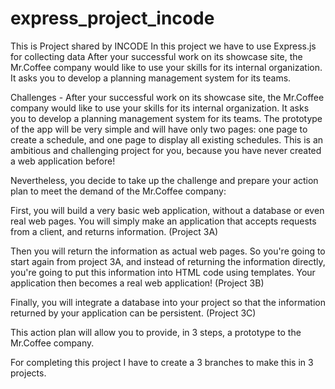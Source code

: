 # express_project_incode
This is Project shared by INCODE 
In this project we have to use Express.js for collecting data
After your successful work on its showcase site, the Mr.Coffee company would like to use your skills for its internal organization. It asks you to develop a planning management system for its teams.


Challenges - After your successful work on its showcase site, the Mr.Coffee company would like to use your skills for its internal organization. It asks you to develop a planning management system for its teams.
The prototype of the app will be very simple and will have only two pages: one page to create a schedule, and one page to display all existing schedules.
This is an ambitious and challenging project for you, because you have never created a web application before!

Nevertheless, you decide to take up the challenge and prepare your action plan to meet the demand of the Mr.Coffee company:

First, you will build a very basic web application, without a database or even real web pages. You will simply make an application that accepts requests from a client, and returns information. (Project 3A)

Then you will return the information as actual web pages. So you're going to start again from project 3A, and instead of returning the information directly, you're going to put this information into HTML code using templates. Your application then becomes a real web application! (Project 3B)

Finally, you will integrate a database into your project so that the information returned by your application can be persistent. (Project 3C)
 
 This action plan will allow you to provide, in 3 steps, a prototype to the Mr.Coffee company.
 
 For completing this project I have to create a 3 branches to make this in 3 projects.
